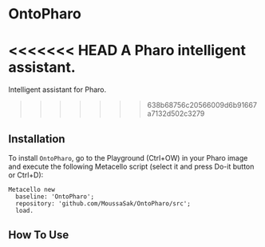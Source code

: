 # OntoPharo

<<<<<<< HEAD
A Pharo intelligent assistant.
=======
Intelligent assistant for Pharo.
>>>>>>> 638b68756c20566009d6b91667a7132d502c3279

## Installation 

To install `OntoPharo`, go to the Playground (Ctrl+OW) in your Pharo image and execute the following Metacello script (select it and press Do-it button or Ctrl+D):
```smalltalk
Metacello new
  baseline: 'OntoPharo';
  repository: 'github.com/MoussaSak/OntoPharo/src';
  load.
```

## How To Use

